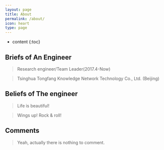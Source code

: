 ```yaml
---
layout: page
title: About
permalink: /about/
icon: heart
type: page
---
```


* content
{:toc}

## Briefs of An Engineer

>Research engineer/Team Leader(2017.4-Now)

>Tsinghua Tongfang Knowledge Network Technology Co., Ltd. (Beijing)

## Beliefs of The engineer

>Life is beautiful!

>Wings up! Rock & roll!


## Comments

>Yeah, actually there is nothing to comment.
